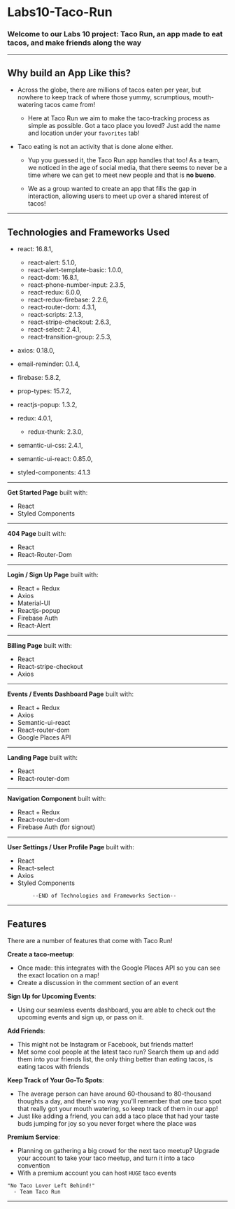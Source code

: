 # Labs10-Taco-Run

### Welcome to our Labs 10 project: Taco Run, an app made to eat tacos, and make friends along the way
---
## Why build an App Like this?
- Across the globe, there are millions of tacos eaten per year, but nowhere to keep track of where those yummy, scrumptious, mouth-watering tacos came from! 

  - Here at Taco Run we aim to make the taco-tracking process as simple as possible. Got a taco place you loved? Just add the name and location under your `favorites` tab!

- Taco eating is not an activity that is done alone either. 

  - Yup you guessed it, the Taco Run app handles that too! As a team, we noticed in the age of social media, that there seems to never be a time where we can get to meet new people and that is __no bueno__. 
  
  - We as a group wanted to create an app that fills the gap in interaction, allowing users to meet up over a shared interest of tacos!
---
## Technologies and Frameworks Used

- react: 16.8.1,
  - react-alert: 5.1.0,
  - react-alert-template-basic: 1.0.0,
  - react-dom: 16.8.1,
  - react-phone-number-input: 2.3.5,
  - react-redux: 6.0.0,
  - react-redux-firebase: 2.2.6,
  - react-router-dom: 4.3.1,
  - react-scripts: 2.1.3,
  - react-stripe-checkout: 2.6.3,
  - react-select: 2.4.1,
  - react-transition-group: 2.5.3,

- axios: 0.18.0,
- email-reminder: 0.1.4,
- firebase: 5.8.2,
- prop-types: 15.7.2,
- reactjs-popup: 1.3.2,
- redux: 4.0.1,
  - redux-thunk: 2.3.0,
- semantic-ui-css: 2.4.1,
- semantic-ui-react: 0.85.0,
- styled-components: 4.1.3
---

**Get Started Page** built with:
  - React
  - Styled Components
---

**404 Page** built with:
  - React
  - React-Router-Dom
---

**Login / Sign Up Page** built with:
  - React + Redux
  - Axios
  - Material-UI
  - Reactjs-popup
  - Firebase Auth
  - React-Alert
---

**Billing Page** built with:
  - React
  - React-stripe-checkout
  - Axios
---

**Events / Events Dashboard Page** built with:
  - React + Redux
  - Axios
  - Semantic-ui-react 
  - React-router-dom
  - Google Places API
---

**Landing Page** built with:
  - React
  - React-router-dom  
---

**Navigation Component** built with:
  - React + Redux
  - React-router-dom
  - Firebase Auth (for signout)
---

**User Settings / User Profile Page** built with:
  - React
  - React-select
  - Axios
  - Styled Components

```       
        --END of Technologies and Frameworks Section--
```
---
## Features

There are a number of features that come with Taco Run!

**Create a taco-meetup**:
  - Once made: this integrates with the Google Places API so you can see the exact location on a map!
  - Create a discussion in the comment section of an event

**Sign Up for Upcoming Events**:
  - Using our seamless events dashboard, you are able to check out the upcoming events and sign up, or pass on it.

**Add Friends**:
  - This might not be Instagram or Facebook, but friends matter!
  - Met some cool people at the latest taco run? Search them up and add them into your friends list, the only thing better than eating tacos, is eating tacos with friends

**Keep Track of Your Go-To Spots**:
  - The average person can have around 60-thousand to 80-thousand thoughts a day, and there's no way you'll remember that one taco spot that really got your mouth watering, so keep track of them in our app!
  - Just like adding a friend, you can add a taco place that had your taste buds jumping for joy so you never forget where the place was

**Premium Service**:
  - Planning on gathering a big crowd for the next taco meetup? Upgrade your account to take your taco meetup, and turn it into a taco convention
  - With a premium account you can host `HUGE` taco events
  ```
  "No Taco Lover Left Behind!"
    - Team Taco Run
  ```
---
